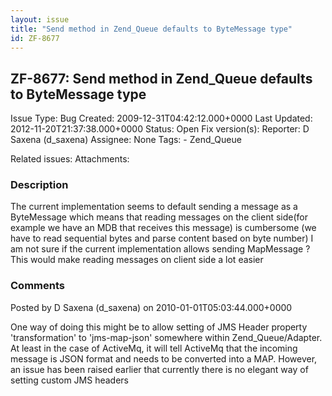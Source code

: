 ```yaml
---
layout: issue
title: "Send method in Zend_Queue defaults to ByteMessage type"
id: ZF-8677
---
```


ZF-8677: Send method in Zend\_Queue defaults to ByteMessage type
----------------------------------------------------------------

 Issue Type: Bug Created: 2009-12-31T04:42:12.000+0000 Last Updated: 2012-11-20T21:37:38.000+0000 Status: Open Fix version(s): 
 Reporter:  D Saxena (d\_saxena)  Assignee:  None  Tags: - Zend\_Queue
 
 Related issues: 
 Attachments: 
### Description

The current implementation seems to default sending a message as a ByteMessage which means that reading messages on the client side(for example we have an MDB that receives this message) is cumbersome (we have to read sequential bytes and parse content based on byte number) I am not sure if the current implementation allows sending MapMessage ?This would make reading messages on client side a lot easier

 

 

### Comments

Posted by D Saxena (d\_saxena) on 2010-01-01T05:03:44.000+0000

One way of doing this might be to allow setting of JMS Header property 'transformation' to 'jms-map-json' somewhere within Zend\_Queue/Adapter. At least in the case of ActiveMq, it will tell ActiveMq that the incoming message is JSON format and needs to be converted into a MAP. However, an issue has been raised earlier that currently there is no elegant way of setting custom JMS headers

 

 